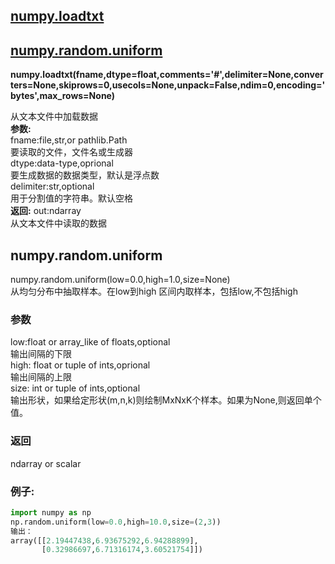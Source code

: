 ## [numpy.loadtxt](#numpy.loadtxt)  
## [numpy.random.uniform](#numpy.random.uniform)
<div id="numpy.loadtxt"></div>

**numpy.loadtxt(fname,dtype=float,comments='#',delimiter=None,converters=None,skiprows=0,usecols=None,unpack=False,ndim=0,encoding='bytes',max_rows=None)**  

从文本文件中加载数据  
**参数:**  
fname:file,str,or pathlib.Path  
      要读取的文件，文件名或生成器  
dtype:data-type,oprional  
      要生成数据的数据类型，默认是浮点数  
delimiter:str,optional  
          用于分割值的字符串。默认空格  
**返回:** out:ndarray    
    从文本文件中读取的数据

<div id="numpy.random.uniform"></div>

## numpy.random.uniform
numpy.random.uniform(low=0.0,high=1.0,size=None)<br>
从均匀分布中抽取样本。在low到high 区间内取样本，包括low,不包括high<br>
### 参数
low:float or array_like of floats,optional<br>
    输出间隔的下限<br>
high: float or tuple of ints,oprional<br>
      输出间隔的上限<br>
size: int or tuple of ints,optional<br>
      输出形状，如果给定形状(m,n,k)则绘制MxNxK个样本。如果为None,则返回单个值。<br>
### 返回
ndarray or scalar<br>
### 例子:
```python
import numpy as np
np.random.uniform(low=0.0,high=10.0,size=(2,3))
输出：
array([[2.19447438,6.93675292,6.94288899],
       [0.32986697,6.71316174,3.60521754]])

